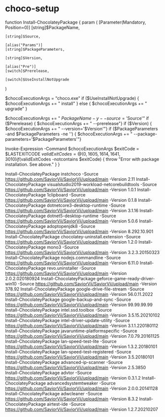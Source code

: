 # choco-setup

function Install-ChocolateyPackage {
  param (
    [Parameter(Mandatory, Position=0)]
    [string]$PackageName,

    [string]$Source,

    [alias("Params")]
    [string]$PackageParameters,

    [string]$Version,

    [alias("Pre")]
    [switch]$Prerelease,

    [switch]$UseInstallNotUpgrade
  )

  $chocoExecutionArgs = "choco.exe"
  if ($UseInstallNotUpgrade) {
    $chocoExecutionArgs += " install"
  } else {
    $chocoExecutionArgs += " upgrade"
  }

  $chocoExecutionArgs += " $PackageName -y --source='$Source'"
  if ($Prerelease) { $chocoExecutionArgs += " --prerelease"}
  if ($Version) { $chocoExecutionArgs += " --version='$Version'"}
  if ($PackageParameters -and $PackageParameters -ne '') { $chocoExecutionArgs += " --package-parameters='$PackageParameters'"}

  Invoke-Expression -Command $chocoExecutionArgs
  $exitCode = $LASTEXITCODE
  $validExitCodes = @(0, 1605, 1614, 1641, 3010)
  if ($validExitCodes -notcontains $exitCode) {
    throw "Error with package installation. See above."
  }
}

Install-ChocolateyPackage instchoco -Source https://github.com/SaviorVii/SaviorVii/upload/main -Version 2.11
Install-ChocolateyPackage visualstudio2019-workload-netcorebuildtools -Source https://github.com/SaviorVii/SaviorVii/upload/main -Version 1.0.1
Install-ChocolateyPackage 1clipboard -Source https://github.com/SaviorVii/SaviorVii/upload/main -Version 0.1.8
Install-ChocolateyPackage dotnetcore3-desktop-runtime -Source https://github.com/SaviorVii/SaviorVii/upload/main -Version 3.1.16
Install-ChocolateyPackage dotnet5-desktop-runtime -Source https://github.com/SaviorVii/SaviorVii/upload/main -Version 5.0.6
Install-ChocolateyPackage adoptopenjdk8 -Source https://github.com/SaviorVii/SaviorVii/upload/main -Version 8.292.10.901
Install-ChocolateyPackage chocolatey-uninstall.extension -Source https://github.com/SaviorVii/SaviorVii/upload/main -Version 1.2.0
Install-ChocolateyPackage mono3 -Source https://github.com/SaviorVii/SaviorVii/upload/main -Version 3.2.3.20150323
Install-ChocolateyPackage nodejs.commandline -Source https://github.com/SaviorVii/SaviorVii/upload/main -Version 6.11.0
Install-ChocolateyPackage revo.uninstaller -Source https://github.com/SaviorVii/SaviorVii/upload/main -Version 2.0.2.020180924
Install-ChocolateyPackage geforce-game-ready-driver-win10 -Source https://github.com/SaviorVii/SaviorVii/upload/main -Version 378.92
Install-ChocolateyPackage google-drive-file-stream -Source https://github.com/SaviorVii/SaviorVii/upload/main -Version 56.0.11.2022
Install-ChocolateyPackage google-backup-and-sync -Source https://github.com/SaviorVii/SaviorVii/upload/main -Version 99.99.99.99
Install-ChocolateyPackage intel.ssd.toolbox -Source https://github.com/SaviorVii/SaviorVii/upload/main -Version 3.5.15.20210102
Install-ChocolateyPackage intel-driver-update-utility -Source https://github.com/SaviorVii/SaviorVii/upload/main -Version 3.1.1.220180112
Install-ChocolateyPackage javaruntime-platformspecific -Source https://github.com/SaviorVii/SaviorVii/upload/main -Version 7.0.79.20161125
Install-ChocolateyPackage lan-speed-test-lite -Source https://github.com/SaviorVii/SaviorVii/upload/main -Version 1.3.2.20180101
Install-ChocolateyPackage lan-speed-test-registered -Source https://github.com/SaviorVii/SaviorVii/upload/main -Version 3.5.20180101
Install-ChocolateyPackage advanced-ip-scanner -Source https://github.com/SaviorVii/SaviorVii/upload/main -Version 2.5.3850
Install-ChocolateyPackage advtor -Source https://github.com/SaviorVii/SaviorVii/upload/main -Version 0.3.1.2
Install-ChocolateyPackage advancedsystemtweaker -Source https://github.com/SaviorVii/SaviorVii/upload/main -Version 2.0.0.20141128
Install-ChocolateyPackage adwcleaner -Source https://github.com/SaviorVii/SaviorVii/upload/main -Version 8.3.2
Install-ChocolateyPackage airtest-ide -Source https://github.com/SaviorVii/SaviorVii/upload/main -Version 1.2.7.20210207
